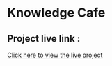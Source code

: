 # Knowledge Cafe

## Project live link :

[Click here to view the live project](https://knowledge-cafe-00.netlify.app/)
